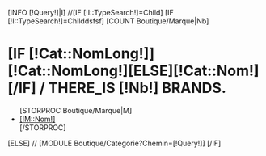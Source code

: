 [INFO [!Query!]|I]
//[IF [!I::TypeSearch!]=Child]
[IF [!I::TypeSearch!]=Childdsfsf]
    [COUNT Boutique/Marque|Nb]
    <div class="contenttop row-fluid block">
        <h1 class="title_block"> [IF [!Cat::NomLong!]][!Cat::NomLong!][ELSE][!Cat::Nom!][/IF] <span class="resumecat category-product-count"> / __THERE_IS__ [!Nb!] __BRANDS__. </span></h1>
        <ul>
        [STORPROC Boutique/Marque|M]
            <li>
                <a href="/Marque/[!M::Url!]">[!M::Nom!]</a>
            </li>
        [/STORPROC]
        </ul>
    </div>


[ELSE]
//	[MODULE Boutique/Categorie?Chemin=[!Query!]]
[/IF]
